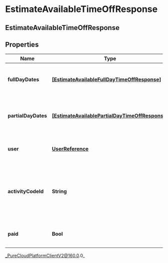 # EstimateAvailableTimeOffResponse

## EstimateAvailableTimeOffResponse

## Properties

|Name | Type | Description | Notes|
|------------ | ------------- | ------------- | -------------|
| **fullDayDates** | [**[EstimateAvailableFullDayTimeOffResponse]**](EstimateAvailableFullDayTimeOffResponse) | Full day dates. partialDayDates must be empty if this field is populated | [optional] |
| **partialDayDates** | [**[EstimateAvailablePartialDayTimeOffResponse]**](EstimateAvailablePartialDayTimeOffResponse) | Partial day dates. fullDayDates must be empty if this field is populated | [optional] |
| **user** | [**UserReference**](UserReference) | The user to whom the time off request belongs | |
| **activityCodeId** | **String** | The ID of the activity code associated with the time off request. Activity code must be of the TimeOff category | |
| **paid** | **Bool** | Whether this estimate is for a paid time off request | |



_PureCloudPlatformClientV2@160.0.0_
